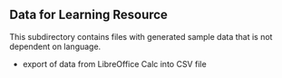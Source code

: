 ## Data for Learning Resource 
This subdirectory contains files with generated sample data that is not dependent on language.
* export of data from LibreOffice Calc into CSV file 
